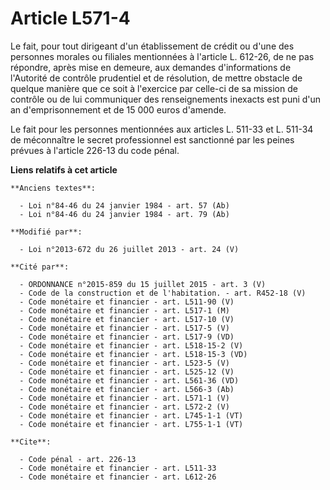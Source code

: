 # Article L571-4

Le fait, pour tout dirigeant d'un établissement de crédit ou d'une des personnes morales ou filiales mentionnées à l'article
L. 612-26, de ne pas répondre, après mise en demeure, aux demandes d'informations de l'Autorité de contrôle prudentiel et de
résolution, de mettre obstacle de quelque manière que ce soit à l'exercice par celle-ci de sa mission de contrôle ou de lui
communiquer des renseignements inexacts est puni d'un an d'emprisonnement et de 15 000 euros d'amende. 

Le fait pour les personnes mentionnées aux articles L. 511-33 et L. 511-34 de méconnaître le secret professionnel est
sanctionné par les peines prévues à l'article 226-13 du code pénal.

**Liens relatifs à cet article**

	**Anciens textes**:

	  - Loi n°84-46 du 24 janvier 1984 - art. 57 (Ab)
	  - Loi n°84-46 du 24 janvier 1984 - art. 79 (Ab)

	**Modifié par**:

	  - Loi n°2013-672 du 26 juillet 2013 - art. 24 (V)

	**Cité par**:

	  - ORDONNANCE n°2015-859 du 15 juillet 2015 - art. 3 (V)
	  - Code de la construction et de l'habitation. - art. R452-18 (V)
	  - Code monétaire et financier - art. L511-90 (V)
	  - Code monétaire et financier - art. L517-1 (M)
	  - Code monétaire et financier - art. L517-10 (V)
	  - Code monétaire et financier - art. L517-5 (V)
	  - Code monétaire et financier - art. L517-9 (VD)
	  - Code monétaire et financier - art. L518-15-2 (V)
	  - Code monétaire et financier - art. L518-15-3 (VD)
	  - Code monétaire et financier - art. L523-5 (V)
	  - Code monétaire et financier - art. L525-12 (V)
	  - Code monétaire et financier - art. L561-36 (VD)
	  - Code monétaire et financier - art. L566-3 (Ab)
	  - Code monétaire et financier - art. L571-1 (V)
	  - Code monétaire et financier - art. L572-2 (V)
	  - Code monétaire et financier - art. L745-1-1 (VT)
	  - Code monétaire et financier - art. L755-1-1 (VT)

	**Cite**:

	  - Code pénal - art. 226-13
	  - Code monétaire et financier - art. L511-33
	  - Code monétaire et financier - art. L612-26
